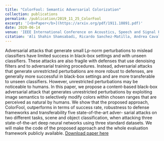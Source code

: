 ```yaml
---
title: "ColorFool: Semantic Adversarial Colorization"
collection: publications
permalink: /publication/2019_11_25_ColorFool
excerpt: '[<b>Paper</b>](https://arxiv.org/pdf/1911.10891.pdf)'
date: 2020-06-14
venue: 'IEEE International Conference on Acoustics, Speech and Signal Processing <b> (ICASSP)</b>'
citation: 'Ali Shahin Shamsabadi, Ricardo Sanchez-Matilla, Andrea Cavallaro. &quot;ColorFool: Semantic Adversarial Colorization.&quot; <i> IEEE Con- ference on Computer Vision and Pattern Recognition (CVPR), </i> May 14-19, 2020, Seattle, Washington, US.' 
---
```

Adversarial attacks that generate small Lp-norm perturbations to mislead classifiers have limited success in black-box settings and with unseen classifiers. These attacks are also fragile with defenses that use denoising filters and to adversarial training procedures. Instead, adversarial attacks that generate unrestricted perturbations are more robust to defenses, are generally more successful in black-box settings and are more transferable to unseen classifiers. However, unrestricted perturbations may be noticeable to humans. In this paper, we propose a content-based black-box adversarial attack that generates unrestricted perturbations by exploiting image semantics to selectively modify colors within chosen ranges that are perceived as natural by humans. We show that the proposed approach, ColorFool, outperforms in terms of success rate, robustness to defense frameworks and transferability five state-of-the-art adver- sarial attacks on two different tasks, scene and object classification, when attacking three state-of-the-art deep neural networks using three standard datasets. We will make the code of the proposed approach and the whole evaluation framework publicly available.
[Download paper here](https://arxiv.org/pdf/1911.10891.pdf)

